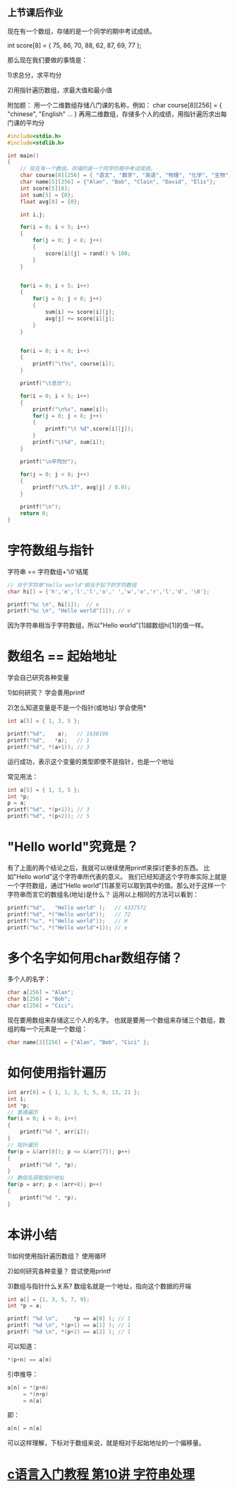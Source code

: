 <h2>上节课后作业</h2>

现在有一个数组，存储的是一个同学的期中考试成绩。

int score[8] = { 75, 86, 70, 88, 62, 87, 69, 77 };

那么现在我们要做的事情是：

1)求总分，求平均分

2)用指针遍历数组，求最大值和最小值

附加题：
用一个二维数组存储八门课的名称，例如：
char course[8][256] = { "chinese", "English" ... }
再用二维数组，存储多个人的成绩，用指针遍历求出每门课的平均分


```cpp
#include<stdio.h>
#include<stdlib.h>

int main()
{
    // 现在有一个数组，存储的是一个同学的期中考试成绩。
    char course[8][256] = { "语文", "数学", "英语", "物理", "化学", "生物", "历史", "地理" };
    char name[5][256] = {"Alan", "Bob", "Clain", "David", "Elis"};
    int score[5][8];
    int sum[5] = {0};
    float avg[8] = {0};

    int i,j;

    for(i = 0; i < 5; i++)
    {
        for(j = 0; j < 8; j++)
        {
            score[i][j] = rand() % 100;
        }
    }


    for(i = 0; i < 5; i++)
    {
        for(j = 0; j < 8; j++)
        {
            sum[i] += score[i][j];
            avg[j] += score[i][j];
        }
    }


    for(i = 0; i < 8; i++)
    {
        printf("\t%s", course[i]);
    }

    printf("\t总分");

    for(i = 0; i < 5; i++)
    {
        printf("\n%s", name[i]);
        for(j = 0; j < 8; j++)
        {
            printf("\t %d",score[i][j]);
        }
        printf("\t%d", sum[i]);
    }

    printf("\n平均分");

    for(j = 0; j < 8; j++)
    {
        printf("\t%.1f", avg[j] / 8.0);
    }

    printf("\n");
    return 0;
} 
```

<h1>字符数组与指针</h1>

字符串 == 字符数组+'\0'结尾


```cpp
// 对于字符串"Hello world"相当于如下的字符数组 
char hi[] = {'h','e','l','l','o',' ','w','o','r','l','d', '\0'};

printf("%c \n", hi[1]);  // e
printf("%c \n", "Hello world"[1]); // e

```
因为字符串相当于字符数组，所以"Hello world"[1]越数组hi[1]的值一样。

<h1>数组名 == 起始地址</h1>

学会自己研究各种变量

1)如何研究？
学会善用printf

2)怎么知道变量是不是一个指针(或地址)
学会使用*


```cpp
int a[5] = { 1, 3, 5 };

printf("%d",    a);   // 1638196
printf("%d",   *a);   // 1
printf("%d", *(a+1)); // 3
```
运行成功，表示这个变量的类型即使不是指针，也是一个地址

常见用法：

```cpp
int a[5] = { 1, 3, 5 };
int *p;
p = a;
printf("%d", *(p+1)); // 3
printf("%d", *(p+2)); // 5
```

<h1>"Hello world"究竟是？</h1>

有了上面的两个结论之后，我就可以继续使用printf来探讨更多的东西。
比如"Hello world"这个字符串所代表的意义。
我们已经知道这个字符串实际上就是一个字符数组，通过"Hello world"[1]甚至可以取到其中的值。那么对于这样一个字符串而言它的数组名(地址)是什么？
运用以上相同的方法可以看到：

```cpp
printf("%d",   "Hello world" );   // 4337572
printf("%d", *("Hello world"));   // 72
printf("%c", *("Hello world"));   // H
printf("%c", *("Hello world"+1)); // e
```

<h1>多个名字如何用char数组存储？</h1>

多个人的名字：

```cpp
char a[256] = "Alan";
char b[256] = "Bob";
char c[256] = "Cici";
```

现在要用数组来存储这三个人的名字。
也就是要用一个数组来存储三个数组，数组的每一个元素是一个数组：


```cpp
char name[3][256] = {"Alan", "Bob", "Cici" };
```

<h1>如何使用指针遍历</h1>


```cpp
int arr[8] = { 1, 1, 2, 3, 5, 8, 13, 21 };
int i;
int *p;
// 普通遍历
for(i = 0; i < 8; i++)
{
    printf("%d ", arr[i]);
}
// 指针遍历
for(p = &(arr[0]); p <= &(arr[7]); p++)
{
    printf("%d ", *p);
}
// 数组名获取指针地址
for(p = arr; p < (arr+8); p++)
{
    printf("%d ", *p);
}
```

<h1>本讲小结</h1>

1)如何使用指针遍历数组？
使用循环

2)如何研究各种变量？
尝试使用printf

3)数组与指针什么关系?
数组名就是一个地址，指向这个数据的开端


```cpp
int a[] = {1, 3, 5, 7, 9};
int *p = a;

printf( "%d \n",     *p == a[0] ); // 1
printf( "%d \n", *(p+1) == a[1] ); // 1
printf( "%d \n", *(p+2) == a[2] ); // 1
```

可以知道：

```cpp
*(p+n) == a[n]
```

引申推导：

```cpp
a[n] = *(p+n)
     = *(n+p)
     = n[a]
```

即：

```cpp
a[n] = n[a]
```

可以这样理解，下标对于数组来说，就是相对于起始地址的一个偏移量。

<h1><a href="http://www.lellansin.com/c%e8%af%ad%e8%a8%80%e5%85%a5%e9%97%a8%e6%95%99%e7%a8%8b-%e7%ac%ac10%e8%ae%b2-%e5%ad%97%e7%ac%a6%e4%b8%b2%e5%a4%84%e7%90%86.html" title="Permalink to c语言入门教程 第10讲 字符串处理" rel="bookmark">c语言入门教程 第10讲 字符串处理</a></h1>
